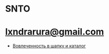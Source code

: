 # SNTO

# lxndrarura@gmail.com

- [Вовлеченность в шапку и каталог](https://nbviewer.org/github/lxndrarura/SNTO5/blob/main/header_research.ipynb)
